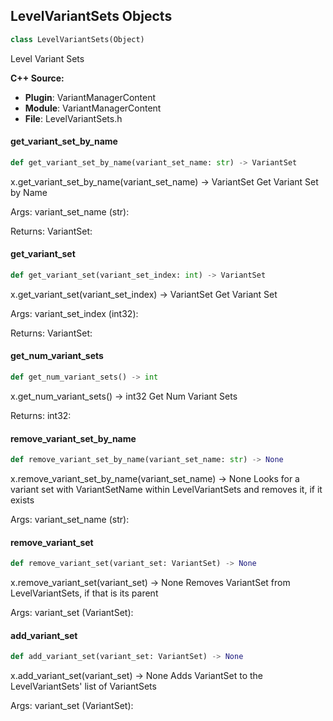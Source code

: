 ## LevelVariantSets Objects

```python
class LevelVariantSets(Object)
```

Level Variant Sets

**C++ Source:**

- **Plugin**: VariantManagerContent
- **Module**: VariantManagerContent
- **File**: LevelVariantSets.h

<a id="unreal.LevelVariantSets.get_variant_set_by_name"></a>

#### get_variant_set_by_name

```python
def get_variant_set_by_name(variant_set_name: str) -> VariantSet
```

x.get_variant_set_by_name(variant_set_name) -> VariantSet
Get Variant Set by Name

Args:
    variant_set_name (str): 

Returns:
    VariantSet:

<a id="unreal.LevelVariantSets.get_variant_set"></a>

#### get_variant_set

```python
def get_variant_set(variant_set_index: int) -> VariantSet
```

x.get_variant_set(variant_set_index) -> VariantSet
Get Variant Set

Args:
    variant_set_index (int32): 

Returns:
    VariantSet:

<a id="unreal.LevelVariantSets.get_num_variant_sets"></a>

#### get_num_variant_sets

```python
def get_num_variant_sets() -> int
```

x.get_num_variant_sets() -> int32
Get Num Variant Sets

Returns:
    int32:

<a id="unreal.LevelVariantSets.remove_variant_set_by_name"></a>

#### remove_variant_set_by_name

```python
def remove_variant_set_by_name(variant_set_name: str) -> None
```

x.remove_variant_set_by_name(variant_set_name) -> None
Looks for a variant set with VariantSetName within LevelVariantSets and removes it, if it exists

Args:
    variant_set_name (str):

<a id="unreal.LevelVariantSets.remove_variant_set"></a>

#### remove_variant_set

```python
def remove_variant_set(variant_set: VariantSet) -> None
```

x.remove_variant_set(variant_set) -> None
Removes VariantSet from LevelVariantSets, if that is its parent

Args:
    variant_set (VariantSet):

<a id="unreal.LevelVariantSets.add_variant_set"></a>

#### add_variant_set

```python
def add_variant_set(variant_set: VariantSet) -> None
```

x.add_variant_set(variant_set) -> None
Adds VariantSet to the LevelVariantSets' list of VariantSets

Args:
    variant_set (VariantSet):

<a id="unreal.LevelVariantSetsActor"></a>
